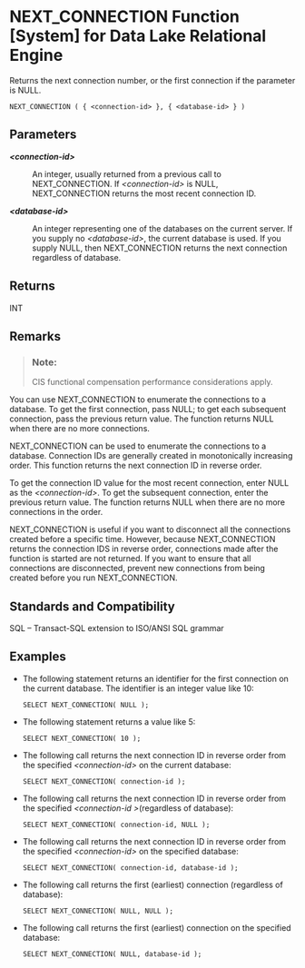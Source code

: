 <!-- loioa567dab684f21015b1ad9ffdb01bb91a -->

# NEXT\_CONNECTION Function \[System\] for Data Lake Relational Engine

Returns the next connection number, or the first connection if the parameter is NULL.



```
NEXT_CONNECTION ( { <connection-id> }, { <database-id> } )
```



<a name="loioa567dab684f21015b1ad9ffdb01bb91a__iq_refbb_789"/>

## Parameters


<dl>
<dt><b>

*<connection-id\>*

</b></dt>
<dd>

An integer, usually returned from a previous call to NEXT\_CONNECTION. If *<connection-id\>* is NULL, NEXT\_CONNECTION returns the most recent connection ID.



</dd><dt><b>

*<database-id\>*

</b></dt>
<dd>

An integer representing one of the databases on the current server. If you supply no *<database-id\>*, the current database is used. If you supply NULL, then NEXT\_CONNECTION returns the next connection regardless of database.



</dd>
</dl>



## Returns

INT



<a name="loioa567dab684f21015b1ad9ffdb01bb91a__iq_refbb_791"/>

## Remarks

> ### Note:  
> CIS functional compensation performance considerations apply.

You can use NEXT\_CONNECTION to enumerate the connections to a database. To get the first connection, pass NULL; to get each subsequent connection, pass the previous return value. The function returns NULL when there are no more connections.

NEXT\_CONNECTION can be used to enumerate the connections to a database. Connection IDs are generally created in monotonically increasing order. This function returns the next connection ID in reverse order.

To get the connection ID value for the most recent connection, enter NULL as the *<connection-id\>*. To get the subsequent connection, enter the previous return value. The function returns NULL when there are no more connections in the order.

NEXT\_CONNECTION is useful if you want to disconnect all the connections created before a specific time. However, because NEXT\_CONNECTION returns the connection IDS in reverse order, connections made after the function is started are not returned. If you want to ensure that all connections are disconnected, prevent new connections from being created before you run NEXT\_CONNECTION.



<a name="loioa567dab684f21015b1ad9ffdb01bb91a__iq_refbb_792"/>

## Standards and Compatibility

SQL – Transact-SQL extension to ISO/ANSI SQL grammar



<a name="loioa567dab684f21015b1ad9ffdb01bb91a__iq_refbb_793"/>

## Examples

-   The following statement returns an identifier for the first connection on the current database. The identifier is an integer value like 10:

    ```
    SELECT NEXT_CONNECTION( NULL );
    ```

-   The following statement returns a value like 5:

    ```
    SELECT NEXT_CONNECTION( 10 );
    ```

-   The following call returns the next connection ID in reverse order from the specified *<connection-id\>* on the current database:

    ```
    SELECT NEXT_CONNECTION( connection-id );
    ```

-   The following call returns the next connection ID in reverse order from the specified *<connection-id \>*\(regardless of database\):

    ```
    SELECT NEXT_CONNECTION( connection-id, NULL );
    ```

-   The following call returns the next connection ID in reverse order from the specified *<connection-id\>* on the specified database:

    ```
    SELECT NEXT_CONNECTION( connection-id, database-id );
    ```

-   The following call returns the first \(earliest\) connection \(regardless of database\):

    ```
    SELECT NEXT_CONNECTION( NULL, NULL );
    ```

-   The following call returns the first \(earliest\) connection on the specified database:

    ```
    SELECT NEXT_CONNECTION( NULL, database-id );
    ```


